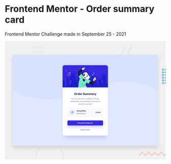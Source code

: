 # Frontend Mentor - Order summary card

Frontend Mentor Challenge made in September 25 - 2021

![Design preview for the Order summary card coding challenge](./design/desktop-preview.jpg)
